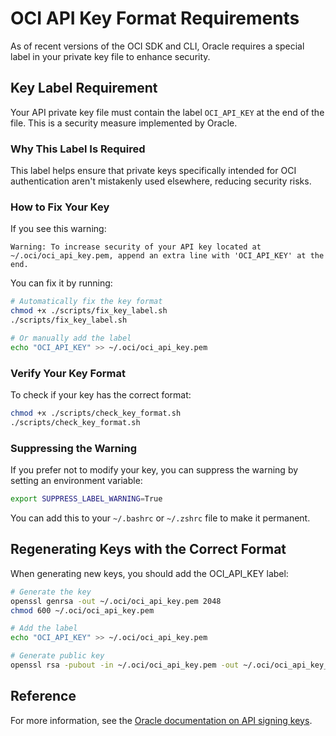 # OCI API Key Format Requirements

As of recent versions of the OCI SDK and CLI, Oracle requires a special label in your private key file to enhance security.

## Key Label Requirement

Your API private key file must contain the label `OCI_API_KEY` at the end of the file. This is a security measure implemented by Oracle.

### Why This Label Is Required

This label helps ensure that private keys specifically intended for OCI authentication aren't mistakenly used elsewhere, reducing security risks.

### How to Fix Your Key

If you see this warning:

```
Warning: To increase security of your API key located at ~/.oci/oci_api_key.pem, append an extra line with 'OCI_API_KEY' at the end.
```

You can fix it by running:

```bash
# Automatically fix the key format
chmod +x ./scripts/fix_key_label.sh
./scripts/fix_key_label.sh

# Or manually add the label
echo "OCI_API_KEY" >> ~/.oci/oci_api_key.pem
```

### Verify Your Key Format

To check if your key has the correct format:

```bash
chmod +x ./scripts/check_key_format.sh
./scripts/check_key_format.sh
```

### Suppressing the Warning

If you prefer not to modify your key, you can suppress the warning by setting an environment variable:

```bash
export SUPPRESS_LABEL_WARNING=True
```

You can add this to your `~/.bashrc` or `~/.zshrc` file to make it permanent.

## Regenerating Keys with the Correct Format

When generating new keys, you should add the OCI_API_KEY label:

```bash
# Generate the key
openssl genrsa -out ~/.oci/oci_api_key.pem 2048
chmod 600 ~/.oci/oci_api_key.pem

# Add the label
echo "OCI_API_KEY" >> ~/.oci/oci_api_key.pem

# Generate public key
openssl rsa -pubout -in ~/.oci/oci_api_key.pem -out ~/.oci/oci_api_key_public.pem
```

## Reference

For more information, see the [Oracle documentation on API signing keys](https://docs.oracle.com/iaas/Content/API/Concepts/apisigningkey.htm).

